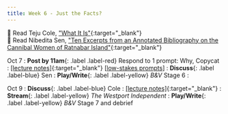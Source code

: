 ```yaml
---
title: Week 6 - Just the Facts?
---
```


📖 Read Teju Cole, ["What It Is"](/assets/pdfs/cole_what_it_is.pdf){:target="_blank"}   
📖 Read Nibedita Sen, ["Ten Excerpts from an Annotated Bibliography on the Cannibal Women of Ratnabar Island"](/assets/pdfs/sen_10_excerpts_from_annotated_bib.pdf){:target="_blank"}   

Oct 7
: **Post by 11am**{: .label .label-red} Respond to 1 prompt: Why, Copycat
  : [[lecture notes]](#){:target="_blank"}  [[low-stakes prompts](/prompts.md)]
: **Discuss**{: .label .label-blue} Sen
: **Play/Write**{: .label .label-yellow} *B&V* Stage 6
  : &nbsp;


Oct 9
: **Discuss**{: .label .label-blue} Cole
  : [[lecture notes]](#){:target="_blank"}
: **Stream**{: .label .label-yellow} *The Westport Independent*
: **Play/Write**{: .label .label-yellow} *B&V* Stage 7 and debrief
